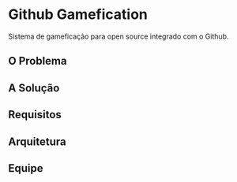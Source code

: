 # Github Gamefication

Sistema de gameficação para open source integrado com o Github.


## O Problema

## A Solução

## Requisitos

## Arquitetura

## Equipe